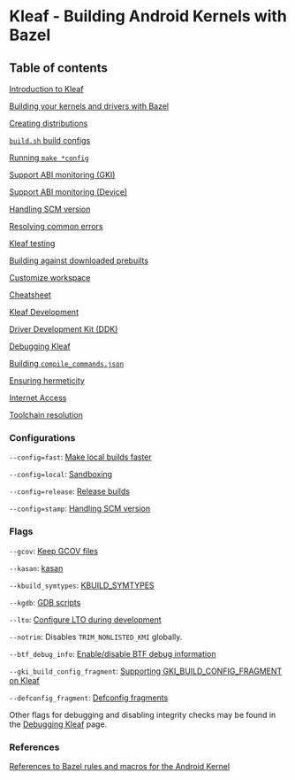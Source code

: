 # Kleaf - Building Android Kernels with Bazel

## Table of contents

[Introduction to Kleaf](docs/kleaf.md)

[Building your kernels and drivers with Bazel](docs/impl.md)

[Creating distributions](docs/dist.md)

[`build.sh` build configs](docs/build_configs.md)

[Running `make *config`](docs/kernel_config.md)

[Support ABI monitoring (GKI)](docs/abi.md)

[Support ABI monitoring (Device)](docs/abi_device.md)

[Handling SCM version](docs/scmversion.md)

[Resolving common errors](docs/errors.md)

[Kleaf testing](docs/testing.md)

[Building against downloaded prebuilts](docs/download_prebuilt.md)

[Customize workspace](docs/workspace.md)

[Cheatsheet](docs/cheatsheet.md)

[Kleaf Development](docs/kleaf_development.md)

[Driver Development Kit (DDK)](docs/ddk/main.md)

[Debugging Kleaf](docs/debugging.md)

[Building `compile_commands.json`](docs/compile_commands.md)

[Ensuring hermeticity](docs/hermeticity.md)

[Internet Access](docs/network.md)

[Toolchain resolution](docs/toolchains.md)

### Configurations

`--config=fast`: [Make local builds faster](docs/fast.md)

`--config=local`: [Sandboxing](docs/sandbox.md)

`--config=release`: [Release builds](docs/release.md)

`--config=stamp`: [Handling SCM version](docs/scmversion.md)

### Flags

`--gcov`: [Keep GCOV files](docs/gcov.md)

`--kasan`: [kasan](docs/kasan.md)

`--kbuild_symtypes`: [KBUILD\_SYMTYPES](docs/symtypes.md)

`--kgdb`: [GDB scripts](docs/kgdb.md)

`--lto`: [Configure LTO during development](docs/lto.md)

`--notrim`: Disables `TRIM_NONLISTED_KMI` globally.

`--btf_debug_info`: [Enable/disable BTF debug information](docs/btf.md)

`--gki_build_config_fragment`:
[Supporting GKI\_BUILD\_CONFIG\_FRAGMENT on Kleaf](docs/gki_build_config_fragment.md)

`--defconfig_fragment`: [Defconfig fragments](docs/kernel_config.md#defconfig-fragments)

Other flags for debugging and disabling integrity checks may be found in the
[Debugging Kleaf](docs/debugging.md) page.

### References

[References to Bazel rules and macros for the Android Kernel](docs/api_reference.md)
